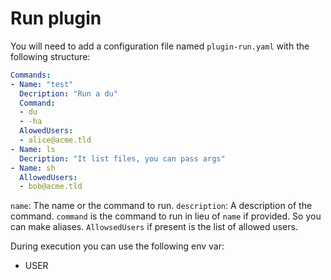 # Run plugin

You will need to add a configuration file named `plugin-run.yaml` with the following structure:

```yaml
Commands:
- Name: "test"
  Decription: "Run a du"
  Command:
  - du
  - -ha
  AlowedUsers:
  - alice@acme.tld
- Name: ls
  Decription: "It list files, you can pass args"
- Name: sh
  AllowedUsers:
  - bob@acme.tld
```

`name`: The name or the command to run.
`description`: A description of the command.
`command` is the command to run in lieu of `name` if provided. So you can make aliases.
`AllowsedUsers` if present is the list of allowed users.

During execution you can use the following env var:

- USER
